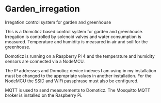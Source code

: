 # Garden_irregation
Irregation control system for garden and greenhouse

This is a Domoticz based control system for garden and greenhouse.
Irregation is controlled by solenoid valves and water consumption is measured.
Temperature and humidity is measured in air and soil for the greenhouse.

Domoticz is running on a Raspberry Pi 4 and the temperature and humidity sensors
are connected via a NodeMCU.

The IP addresses and Domoticz device indexes I am using in my installation must
be changed to the appropriate values in another installation.
For the NodeMCU the SSID and WiFi passphrase must also be configured.

MQTT is used to send measurements to Domoticz.
The Mosquitto MQTT broker is installed on the Raspberry Pi.
